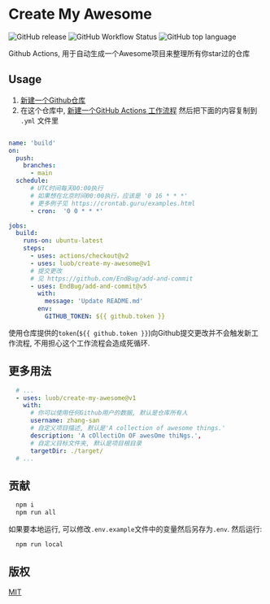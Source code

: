 # Create My Awesome

![GitHub release](https://img.shields.io/github/v/release/luob/create-my-awesome)
![GitHub Workflow Status](https://img.shields.io/github/workflow/status/luob/create-my-awesome/build-test)
![GitHub top language](https://img.shields.io/github/languages/top/luob/create-my-awesome)

Github Actions, 用于自动生成一个Awesome项目来整理所有你star过的仓库

## Usage

1. [新建一个Github仓库](https://github.com/new)
2. 在这个仓库中, [新建一个GitHub Actions 工作流程](https://docs.github.com/cn/free-pro-team@latest/actions/quickstart) 然后把下面的内容复制到 `.yml` 文件里

```yaml

name: 'build'
on:
  push:
    branches:
      - main
  schedule:
      # UTC时间每天00:00执行
      # 如果想在北京时间00:00执行，应该是 '0 16 * * *'
      # 更多例子见 https://crontab.guru/examples.html
      - cron:  '0 0 * * *'

jobs:
  build:
    runs-on: ubuntu-latest
    steps:
      - uses: actions/checkout@v2
      - uses: luob/create-my-awesome@v1
      # 提交更改
      # 见 https://github.com/EndBug/add-and-commit
      - uses: EndBug/add-and-commit@v5
        with:
          message: 'Update README.md'
        env:
          GITHUB_TOKEN: ${{ github.token }}
```

使用仓库提供的`token`(`${{ github.token }}`)向Github提交更改并不会触发新工作流程, 不用担心这个工作流程会造成死循环.

## 更多用法

```yaml
  # ...
  - uses: luob/create-my-awesome@v1
    with:
      # 你可以使用任何Github用户的数据, 默认是仓库所有人
      username: zhang-san
      # 自定义项目描述, 默认是'A collection of awesome things.'
      description: 'A cOllectiOn OF awesOme thiNgs.',
      # 自定义目标文件夹, 默认是项目根目录
      targetDir: ./target/
  # ...
```

## 贡献

```sh
  npm i
  npm run all
```

如果要本地运行, 可以修改`.env.example`文件中的变量然后另存为`.env`. 然后运行:

```sh
  npm run local
```

## 版权

[MIT](LICENSE) 
